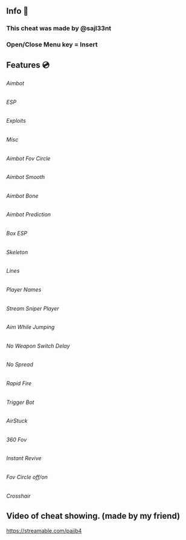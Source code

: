 ## Info 📝
### This cheat was made by @sajl33nt
### Open/Close Menu key = Insert

## Features 💿
###### Aimbot
###### ESP
###### Exploits
###### Misc
###### Aimbot Fov Circle
###### Aimbot Smooth
###### Aimbot Bone
###### Aimbot Prediction
###### Box ESP
###### Skeleton
###### Lines
###### Player Names
###### Stream Sniper Player
###### Aim While Jumping
###### No Weapon Switch Delay
###### No Spread
###### Rapid Fire
###### Trigger Bot
###### AirStuck
###### 360 Fov
###### Instant Revive
###### Fov Circle off/on
###### Crosshair

## Video of cheat showing. (made by my friend)

https://streamable.com/pajjb4

